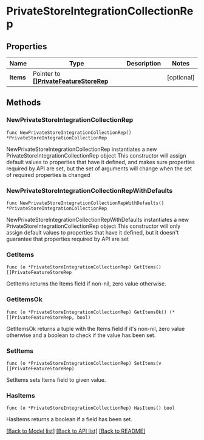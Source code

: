 # PrivateStoreIntegrationCollectionRep

## Properties

Name | Type | Description | Notes
------------ | ------------- | ------------- | -------------
**Items** | Pointer to [**[]PrivateFeatureStoreRep**](PrivateFeatureStoreRep.md) |  | [optional] 

## Methods

### NewPrivateStoreIntegrationCollectionRep

`func NewPrivateStoreIntegrationCollectionRep() *PrivateStoreIntegrationCollectionRep`

NewPrivateStoreIntegrationCollectionRep instantiates a new PrivateStoreIntegrationCollectionRep object
This constructor will assign default values to properties that have it defined,
and makes sure properties required by API are set, but the set of arguments
will change when the set of required properties is changed

### NewPrivateStoreIntegrationCollectionRepWithDefaults

`func NewPrivateStoreIntegrationCollectionRepWithDefaults() *PrivateStoreIntegrationCollectionRep`

NewPrivateStoreIntegrationCollectionRepWithDefaults instantiates a new PrivateStoreIntegrationCollectionRep object
This constructor will only assign default values to properties that have it defined,
but it doesn't guarantee that properties required by API are set

### GetItems

`func (o *PrivateStoreIntegrationCollectionRep) GetItems() []PrivateFeatureStoreRep`

GetItems returns the Items field if non-nil, zero value otherwise.

### GetItemsOk

`func (o *PrivateStoreIntegrationCollectionRep) GetItemsOk() (*[]PrivateFeatureStoreRep, bool)`

GetItemsOk returns a tuple with the Items field if it's non-nil, zero value otherwise
and a boolean to check if the value has been set.

### SetItems

`func (o *PrivateStoreIntegrationCollectionRep) SetItems(v []PrivateFeatureStoreRep)`

SetItems sets Items field to given value.

### HasItems

`func (o *PrivateStoreIntegrationCollectionRep) HasItems() bool`

HasItems returns a boolean if a field has been set.


[[Back to Model list]](../README.md#documentation-for-models) [[Back to API list]](../README.md#documentation-for-api-endpoints) [[Back to README]](../README.md)



